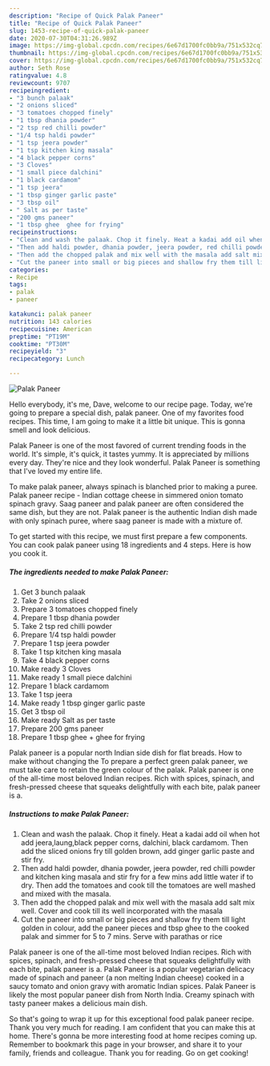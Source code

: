 ```yaml
---
description: "Recipe of Quick Palak Paneer"
title: "Recipe of Quick Palak Paneer"
slug: 1453-recipe-of-quick-palak-paneer
date: 2020-07-30T04:31:26.989Z
image: https://img-global.cpcdn.com/recipes/6e67d1700fc0bb9a/751x532cq70/palak-paneer-recipe-main-photo.jpg
thumbnail: https://img-global.cpcdn.com/recipes/6e67d1700fc0bb9a/751x532cq70/palak-paneer-recipe-main-photo.jpg
cover: https://img-global.cpcdn.com/recipes/6e67d1700fc0bb9a/751x532cq70/palak-paneer-recipe-main-photo.jpg
author: Seth Rose
ratingvalue: 4.8
reviewcount: 9707
recipeingredient:
- "3 bunch palaak"
- "2 onions sliced"
- "3 tomatoes chopped finely"
- "1 tbsp dhania powder"
- "2 tsp red chilli powder"
- "1/4 tsp haldi powder"
- "1 tsp jeera powder"
- "1 tsp kitchen king masala"
- "4 black pepper corns"
- "3 Cloves"
- "1 small piece dalchini"
- "1 black cardamom"
- "1 tsp jeera"
- "1 tbsp ginger garlic paste"
- "3 tbsp oil"
- " Salt as per taste"
- "200 gms paneer"
- "1 tbsp ghee  ghee for frying"
recipeinstructions:
- "Clean and wash the palaak. Chop it finely. Heat a kadai add oil when hot add jeera,laung,black pepper corns, dalchini, black cardamom. Then add the sliced onions fry till golden brown, add ginger garlic paste and stir fry."
- "Then add haldi powder, dhania powder, jeera powder, red chilli powder and kitchen king masala and stir fry for a few mins add little water if to dry. Then add the tomatoes and cook till the tomatoes are well mashed and mixed with the masala."
- "Then add the chopped palak and mix well with the masala add salt mix well. Cover and cook till its well incorporated with the masala"
- "Cut the paneer into small or big pieces and shallow fry them till light golden in colour, add the paneer pieces and tbsp ghee to the cooked palak and simmer for 5 to 7 mins. Serve with parathas or rice"
categories:
- Recipe
tags:
- palak
- paneer

katakunci: palak paneer 
nutrition: 143 calories
recipecuisine: American
preptime: "PT19M"
cooktime: "PT30M"
recipeyield: "3"
recipecategory: Lunch

---
```



![Palak Paneer](https://img-global.cpcdn.com/recipes/6e67d1700fc0bb9a/751x532cq70/palak-paneer-recipe-main-photo.jpg)

Hello everybody, it's me, Dave, welcome to our recipe page. Today, we're going to prepare a special dish, palak paneer. One of my favorites food recipes. This time, I am going to make it a little bit unique. This is gonna smell and look delicious.

Palak Paneer is one of the most favored of current trending foods in the world. It's simple, it's quick, it tastes yummy. It is appreciated by millions every day. They're nice and they look wonderful. Palak Paneer is something that I've loved my entire life.

To make palak paneer, always spinach is blanched prior to making a puree. Palak paneer recipe - Indian cottage cheese in simmered onion tomato spinach gravy. Saag paneer and palak paneer are often considered the same dish, but they are not. Palak paneer is the authentic Indian dish made with only spinach puree, where saag paneer is made with a mixture of.


To get started with this recipe, we must first prepare a few components. You can cook palak paneer using 18 ingredients and 4 steps. Here is how you cook it.

<!--inarticleads1-->

##### The ingredients needed to make Palak Paneer:

1. Get 3 bunch palaak
1. Take 2 onions sliced
1. Prepare 3 tomatoes chopped finely
1. Prepare 1 tbsp dhania powder
1. Take 2 tsp red chilli powder
1. Prepare 1/4 tsp haldi powder
1. Prepare 1 tsp jeera powder
1. Take 1 tsp kitchen king masala
1. Take 4 black pepper corns
1. Make ready 3 Cloves
1. Make ready 1 small piece dalchini
1. Prepare 1 black cardamom
1. Take 1 tsp jeera
1. Make ready 1 tbsp ginger garlic paste
1. Get 3 tbsp oil
1. Make ready  Salt as per taste
1. Prepare 200 gms paneer
1. Prepare 1 tbsp ghee + ghee for frying


Palak paneer is a popular north Indian side dish for flat breads. How to make without changing the To prepare a perfect green palak paneer, we must take care to retain the green colour of the palak. Palak paneer is one of the all-time most beloved Indian recipes. Rich with spices, spinach, and fresh-pressed cheese that squeaks delightfully with each bite, palak paneer is a. 

<!--inarticleads2-->

##### Instructions to make Palak Paneer:

1. Clean and wash the palaak. Chop it finely. Heat a kadai add oil when hot add jeera,laung,black pepper corns, dalchini, black cardamom. Then add the sliced onions fry till golden brown, add ginger garlic paste and stir fry.
1. Then add haldi powder, dhania powder, jeera powder, red chilli powder and kitchen king masala and stir fry for a few mins add little water if to dry. Then add the tomatoes and cook till the tomatoes are well mashed and mixed with the masala.
1. Then add the chopped palak and mix well with the masala add salt mix well. Cover and cook till its well incorporated with the masala
1. Cut the paneer into small or big pieces and shallow fry them till light golden in colour, add the paneer pieces and tbsp ghee to the cooked palak and simmer for 5 to 7 mins. Serve with parathas or rice


Palak paneer is one of the all-time most beloved Indian recipes. Rich with spices, spinach, and fresh-pressed cheese that squeaks delightfully with each bite, palak paneer is a. Palak Paneer is a popular vegetarian delicacy made of spinach and paneer (a non melting Indian cheese) cooked in a saucy tomato and onion gravy with aromatic Indian spices. Palak Paneer is likely the most popular paneer dish from North India. Creamy spinach with tasty paneer makes a delicious main dish. 

So that's going to wrap it up for this exceptional food palak paneer recipe. Thank you very much for reading. I am confident that you can make this at home. There's gonna be more interesting food at home recipes coming up. Remember to bookmark this page in your browser, and share it to your family, friends and colleague. Thank you for reading. Go on get cooking!

